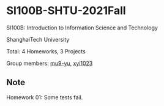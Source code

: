 # SI100B-SHTU-2021Fall
SI100B: Introduction to Information Science and Technology

ShanghaiTech University

Total: 4 Homeworks, 3 Projects

Group members: [mu9-yu](https://github.com/mu9-yu), [xyi1023](https://github.com/xyi1023)

## Note
Homework 01: Some tests fail.